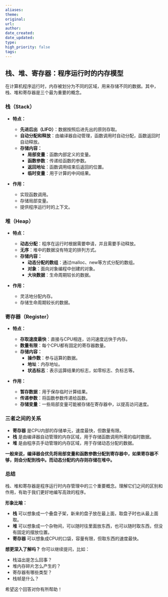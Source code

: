 ```yaml
---
aliases: 
theme: 
original: 
url: 
author: 
date_created: 
date_updated: 
type: 
high_priority: false
tags:
---
```

## 栈、堆、寄存器：程序运行时的内存模型

在计算机程序运行时，内存被划分为不同的区域，用来存储不同的数据。其中，栈、堆和寄存器是三个最为重要的概念。

### 栈（Stack）

- **特点：**
    
    - **先进后出（LIFO）**：数据按照后进先出的原则存取。
    - **自动分配和释放**：由编译器自动管理，函数调用时自动分配，函数返回时自动释放。
    - **存储内容：**
        - **局部变量**：函数内部定义的变量。
        - **函数参数**：传递给函数的参数。
        - **返回地址**：函数调用结束后返回的位置。
        - **临时变量**：用于计算的中间结果。
- **作用：**
    
    - 实现函数调用。
    - 存储局部变量。
    - 提供程序运行时的上下文。

### 堆（Heap）

- **特点：**
    
    - **动态分配**：程序在运行时根据需要申请，并且需要手动释放。
    - **无序**：堆中的数据没有特定的排列方式。
    - **存储内容：**
        - **动态分配的数组**：通过malloc、new等方式分配的数组。
        - **对象**：面向对象编程中创建的对象。
        - **大块数据**：生命周期较长的数据。
- **作用：**
    
    - 灵活地分配内存。
    - 存储生命周期较长的数据。

### 寄存器（Register）

- **特点：**
    
    - **存取速度最快**：直接与CPU相连，访问速度远快于内存。
    - **数量有限**：每个CPU都有固定的寄存器数量。
    - **存储内容：**
        - **操作数**：参与运算的数据。
        - **地址**：内存地址。
        - **状态标志**：表示运算结果的标志，如零标志、负标志等。
- **作用：**
    
    - **暂存数据**：用于保存临时计算结果。
    - **传递参数**：将函数参数传递给函数。
    - **存储变量**：一些局部变量可能被存储在寄存器中，以提高访问速度。

### 三者之间的关系

- **寄存器** 是CPU内部的存储单元，速度最快，但数量有限。
- **栈** 是由编译器自动管理的内存区域，用于存储函数调用所需的临时数据。
- **堆** 是由程序员手动管理的内存区域，用于存储动态分配的数据。

**一般来说，编译器会优先将局部变量和函数参数分配到寄存器中，如果寄存器不够，则会分配到栈中。而动态分配的内存则存储在堆中。**

### 总结

栈、堆和寄存器是程序运行时内存管理中的三个重要概念。理解它们之间的区别和作用，有助于我们更好地编写高效的程序。

**形象比喻：**

- **栈** 可以想象成一个叠盘子架，新来的盘子放在最上面，取盘子时也从最上面取。
- **堆** 可以想象成一个杂物间，可以随时往里面放东西，也可以随时取东西，但没有固定的摆放位置。
- **寄存器** 可以想象成CPU的口袋，容量有限，但取东西的速度最快。

**想更深入了解吗？** 你可以继续提问，比如：

- 栈溢出是怎么回事？
- 堆内存碎片怎么产生的？
- 寄存器有哪些类型？
- 栈帧是什么？

希望这个回答对你有所帮助！